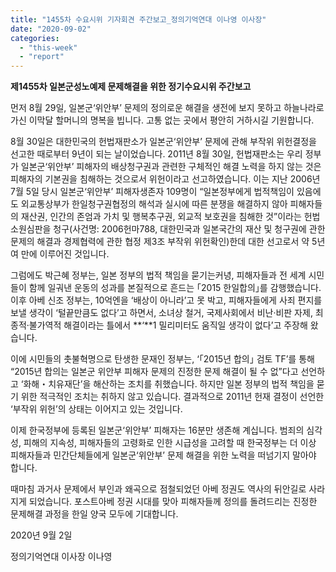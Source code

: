 ```yaml
---
title: "1455차 수요시위 기자회견 주간보고_정의기억연대 이나영 이사장"
date: "2020-09-02"
categories: 
  - "this-week"
  - "report"
---
```


**제****1455****차 일본군성노예제 문제해결을 위한 정기수요시위 주간보고**

먼저 8월 29일, 일본군‘위안부’ 문제의 정의로운 해결을 생전에 보지 못하고 하늘나라로 가신 이막달 할머니의 명복을 빕니다. 고통 없는 곳에서 평안히 거하시길 기원합니다.

8월 30일은 대한민국의 헌법재판소가 일본군‘위안부’ 문제에 관해 부작위 위헌결정을 선고한 때로부터 9년이 되는 날이었습니다. 2011년 8월 30일, 헌법재판소는 우리 정부가 일본군‘위안부’ 피해자의 배상청구권과 관련한 구체적인 해결 노력을 하지 않는 것은 피해자의 기본권을 침해하는 것으로서 위헌이라고 선고하였습니다. 이는 지난 2006년 7월 5일 당시 일본군‘위안부’ 피해자생존자 109명이 “일본정부에게 법적책임이 있음에도 외교통상부가 한일청구권협정의 해석과 실시에 따른 분쟁을 해결하지 않아 피해자들의 재산권, 인간의 존엄과 가치 및 행복추구권, 외교적 보호권을 침해한 것”이라는 헌법소원심판을 청구(사건명: 2006헌마788, 대한민국과 일본국간의 재산 및 청구권에 관한 문제의 해결과 경제협력에 관한 협정 제3조 부작위 위헌확인)한데 대한 선고로서 약 5년여 만에 이루어진 것입니다.

그럼에도 박근혜 정부는, 일본 정부의 법적 책임을 묻기는커녕, 피해자들과 전 세계 시민들이 함께 일궈낸 운동의 성과를 본질적으로 흔드는 ｢2015 한일합의｣를 감행했습니다. 이후 아베 신조 정부는, 10억엔을 ‘배상이 아니라’고 못 박고, 피해자들에게 사죄 편지를 보낼 생각이 ‘털끝만큼도 없다’고 하면서, 소녀상 철거, 국제사회에서 비난·비판 자제, 최종적·불가역적 해결이라는 틀에서 **‘**1 밀리미터도 움직일 생각이 없다’고 주장해 왔습니다.

이에 시민들의 촛불혁명으로 탄생한 문재인 정부는, ‘｢2015년 합의｣ 검토 TF’를 통해 “2015년 합의는 일본군 위안부 피해자 문제의 진정한 문제 해결이 될 수 없”다고 선언하고 ‘화해・치유재단’을 해산하는 조치를 취했습니다. 하지만 일본 정부의 법적 책임을 묻기 위한 적극적인 조치는 취하지 않고 있습니다. 결과적으로 2011년 헌재 결정이 선언한 ‘부작위 위헌’의 상태는 이어지고 있는 것입니다.

이제 한국정부에 등록된 일본군‘위안부’ 피해자는 16분만 생존해 계십니다. 범죄의 심각성, 피해의 지속성, 피해자들의 고령화로 인한 시급성을 고려할 때 한국정부는 더 이상 피해자들과 민간단체들에게 일본군‘위안부’ 문제 해결을 위한 노력을 떠넘기지 말아야 합니다.

때마침 과거사 문제에서 부인과 왜곡으로 점철되었던 아베 정권도 역사의 뒤안길로 사라지게 되었습니다. 포스트아베 정권 시대를 맞아 피해자들께 정의를 돌려드리는 진정한 문제해결 과정을 한일 양국 모두에 기대합니다.

2020년 9월 2일

정의기억연대 이사장 이나영
